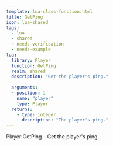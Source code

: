 ```yaml
---
template: lua-class-function.html
title: GetPing
icon: lua-shared
tags:
  - lua
  - shared
  - needs-verification
  - needs-example
lua:
  library: Player
  function: GetPing
  realm: shared
  description: "Get the player's ping."
  
  arguments:
  - position: 1
    name: "player"
    type: Player
  returns:
    - type: integer
      description: "The player's ping."
---
```


<div class="lua__search__keywords">
Player:GetPing &#x2013; Get the player's ping.
</div>
